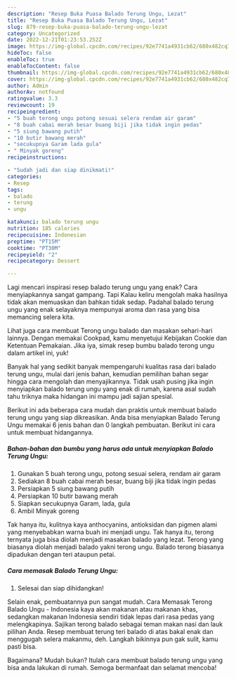 ```yaml
---
description: "Resep Buka Puasa Balado Terung Ungu, Lezat"
title: "Resep Buka Puasa Balado Terung Ungu, Lezat"
slug: 879-resep-buka-puasa-balado-terung-ungu-lezat
category: Uncategorized
date: 2022-12-21T01:23:53.252Z
image: https://img-global.cpcdn.com/recipes/92e7741a4931cb62/680x482cq70/balado-terung-ungu-foto-resep-utama.jpg
hideToc: false
enableToc: true
enableTocContent: false
thumbnail: https://img-global.cpcdn.com/recipes/92e7741a4931cb62/680x482cq70/balado-terung-ungu-foto-resep-utama.jpg
cover: https://img-global.cpcdn.com/recipes/92e7741a4931cb62/680x482cq70/balado-terung-ungu-foto-resep-utama.jpg
author: Admin
authorAv: notfound
ratingvalue: 3.3
reviewcount: 19
recipeingredient:
- "5 buah terong ungu potong sesuai selera rendam air garam"
- "8 buah cabai merah besar buang biji jika tidak ingin pedas"
- "5 siung bawang putih"
- "10 butir bawang merah"
- "secukupnya Garam lada gula"
- " Minyak goreng"
recipeinstructions:

- "Sudah jadi dan siap dinikmati!"
categories:
- Resep
tags:
- balado
- terung
- ungu

katakunci: balado terung ungu 
nutrition: 185 calories
recipecuisine: Indonesian
preptime: "PT15M"
cooktime: "PT30M"
recipeyield: "2"
recipecategory: Dessert

---
```



Lagi mencari inspirasi resep balado terung ungu yang enak? Cara menyiapkannya sangat gampang. Tapi Kalau keliru mengolah maka hasilnya tidak akan memuaskan dan bahkan tidak sedap. Padahal balado terung ungu yang enak selayaknya mempunyai aroma dan rasa yang bisa memancing selera kita.


Lihat juga cara membuat Terong ungu balado dan masakan sehari-hari lainnya. Dengan memakai Cookpad, kamu menyetujui Kebijakan Cookie dan Ketentuan Pemakaian. Jika iya, simak resep bumbu balado terong ungu dalam artikel ini, yuk!

Banyak hal yang sedikit banyak mempengaruhi kualitas rasa dari balado terung ungu, mulai dari jenis bahan, kemudian pemilihan bahan segar hingga cara mengolah dan menyajikannya. Tidak usah pusing jika ingin menyiapkan balado terung ungu yang enak di rumah, karena asal sudah tahu triknya maka hidangan ini mampu jadi sajian spesial.


Berikut ini ada beberapa cara mudah dan praktis untuk membuat balado terung ungu yang siap dikreasikan. Anda bisa menyiapkan Balado Terung Ungu memakai 6 jenis bahan dan 0 langkah pembuatan. Berikut ini cara untuk membuat hidangannya.

<!--inarticleads1-->

##### Bahan-bahan dan bumbu yang harus ada untuk menyiapkan Balado Terung Ungu:

1. Gunakan 5 buah terong ungu, potong sesuai selera, rendam air garam
1. Sediakan 8 buah cabai merah besar, buang biji jika tidak ingin pedas
1. Persiapkan 5 siung bawang putih
1. Persiapkan 10 butir bawang merah
1. Siapkan secukupnya Garam, lada, gula
1. Ambil  Minyak goreng


Tak hanya itu, kulitnya kaya anthocyanins, antioksidan dan pigmen alami yang menyebabkan warna buah ini menjadi ungu. Tak hanya itu, terong ternyata juga bisa diolah menjadi masakan balado yang lezat. Terong yang biasanya diolah menjadi balado yakni terong ungu. Balado terong biasanya dipadukan dengan teri ataupun petai. 

<!--inarticleads2-->

##### Cara memasak Balado Terung Ungu:


1. Selesai dan siap dihidangkan!

Selain enak, pembuatannya pun sangat mudah. Cara Memasak Terong Balado Ungu - Indonesia kaya akan makanan atau makanan khas, sedangkan makanan Indonesia sendiri tidak lepas dari rasa pedas yang melengkapinya. Sajikan terong balado sebagai teman makan nasi dan lauk pilihan Anda. Resep membuat terung teri balado di atas bakal enak dan menggugah selera makanmu, deh. Langkah bikinnya pun gak sulit, kamu pasti bisa. 

Bagaimana? Mudah bukan? Itulah cara membuat balado terung ungu yang bisa anda lakukan di rumah. Semoga bermanfaat dan selamat mencoba!
